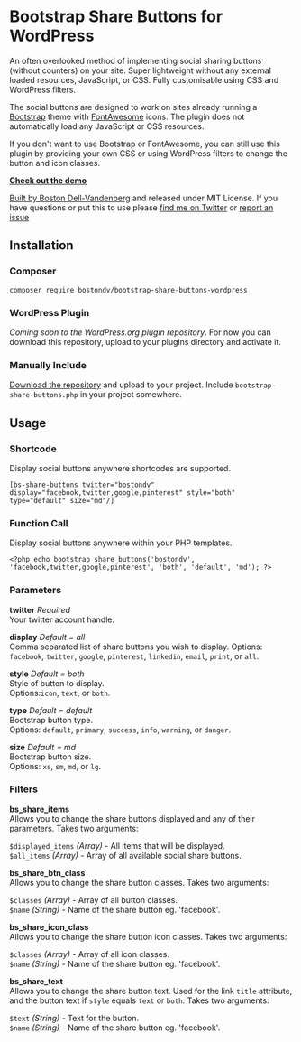 # Bootstrap Share Buttons for WordPress

An often overlooked method of implementing social sharing buttons (without counters) on your site. Super lightweight without any external loaded resources, JavaScript, or CSS. Fully customisable using CSS and WordPress filters.

The social buttons are designed to work on sites already running a [Bootstrap](http://getbootstrap.com) theme with [FontAwesome](http://fontawesome.io) icons. The plugin does not automatically load any JavaScript or CSS resources. 

If you don't want to use Bootstrap or FontAwesome, you can still use this plugin by providing your own CSS or using WordPress filters to change the button and icon classes.

**[Check out the demo](#)**

[Built by Boston Dell-Vandenberg](http://pomelodesign.com/) and released under MIT License. If you have questions or put this to use please [find me on Twitter](http://twitter.com/bostondv/) or [report an issue](https://github.com/bostondv/bootstrap-share-buttons-wordpress/issues/)

## Installation

### Composer

`composer require bostondv/bootstrap-share-buttons-wordpress`

### WordPress Plugin

_Coming soon to the WordPress.org plugin repository_. For now you can download this repository, upload to your plugins directory and activate it.

### Manually Include

[Download the repository](https://github.com/bostondv/bootstrap-share-buttons-wordpress/archive/master.zip) and upload to your project. Include `bootstrap-share-buttons.php` in your project somewhere. 

## Usage

### Shortcode

Display social buttons anywhere shortcodes are supported.

`[bs-share-buttons twitter="bostondv" display="facebook,twitter,google,pinterest" style="both" type="default" size="md"/]`

### Function Call

Display social buttons anywhere within your PHP templates.

`<?php echo bootstrap_share_buttons('bostondv', 'facebook,twitter,google,pinterest', 'both', 'default', 'md'); ?>`

### Parameters

**twitter** _Required_  
Your twitter account handle.

**display** _Default = all_  
Comma separated list of share buttons you wish to display. 
Options: `facebook`, `twitter`, `google`, `pinterest`, `linkedin`, `email`, `print`, or `all`.

**style** _Default = both_  
Style of button to display.  
Options:`icon`, `text`, or `both`.

**type** _Default = default_  
Bootstrap button type.  
Options: `default`, `primary`, `success`, `info`, `warning`, or `danger`.

**size** _Default = md_  
Bootstrap button size.  
Options: `xs`, `sm`, `md`, or `lg`.

### Filters

**bs\_share\_items**  
Allows you to change the share buttons displayed and any of their parameters. Takes two arguments:

`$displayed_items` _(Array)_ - All items that will be displayed.  
`$all_items` _(Array)_ - Array of all available social share buttons.

**bs\_share\_btn\_class**  
Allows you to change the share button classes. Takes two arguments:

`$classes` _(Array)_ - Array of all button classes.  
`$name` _(String)_ - Name of the share button eg. 'facebook'.

**bs\_share\_icon\_class**  
Allows you to change the share button icon classes. Takes two arguments:

`$classes` _(Array)_ - Array of all icon classes.  
`$name` _(String)_ - Name of the share button eg. 'facebook'.

**bs\_share\_text**  
Allows you to change the share button text. Used for the link `title` attribute, and the button text if `style` equals `text` or `both`. Takes two arguments:

`$text` _(String)_ - Text for the button.  
`$name` _(String)_ - Name of the share button eg. 'facebook'.